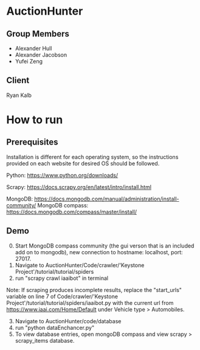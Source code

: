 # AuctionHunter

## Group Members
* Alexander Hull
* Alexander Jacobson
* Yufei Zeng



## Client 
Ryan Kalb

# How to run

## Prerequisites

Installation is different for each operating system, so the instructions provided on each website for desired OS should be followed. 

Python: https://www.python.org/downloads/

Scrapy: https://docs.scrapy.org/en/latest/intro/install.html

MongoDB: https://docs.mongodb.com/manual/administration/install-community/
MongoDB compass: https://docs.mongodb.com/compass/master/install/


## Demo 

0. Start MongoDB compass community (the gui verson that is an included add on to mongodb), new connection to hostname: localhost, port: 27017. 
1. Navigate to AuctionHunter/Code/crawler/'Keystone Project'/tutorial/tutorial/spiders
2. run "scrapy crawl iaaibot" in terminal

Note: If scraping produces incomplete results, replace the "start_urls" variable on line 7 of Code/crawler/'Keystone Project'/tutorial/tutorial/spiders/iaaibot.py with the current url from https://www.iaai.com/Home/Default under Vehicle type > Automobiles. 

3. Navigate to AuctionHunter/code/database
4. run "python dataEnchancer.py"
5. To view database entries, open mongoDB compass and view scrapy > scrapy_items database. 




